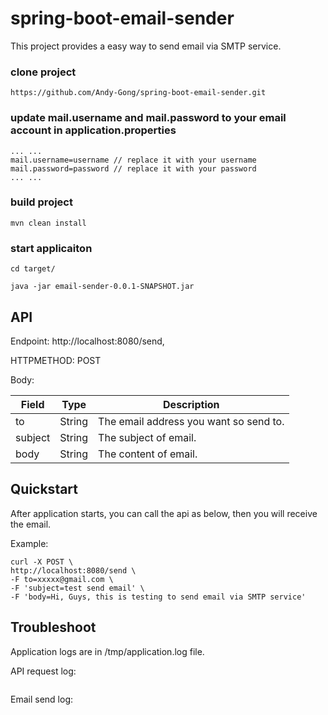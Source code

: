 # spring-boot-email-sender
This project provides a easy way to send email via SMTP service.

### clone project
```
https://github.com/Andy-Gong/spring-boot-email-sender.git
```
### update mail.username and mail.password to your email account in application.properties
   ```
   ... ...
   mail.username=username // replace it with your username
   mail.password=password // replace it with your password
   ... ...
   ```
### build project
```
mvn clean install
```
### start applicaiton
```
cd target/

java -jar email-sender-0.0.1-SNAPSHOT.jar
```
## API
Endpoint: http://localhost:8080/send, 

HTTPMETHOD: POST

Body:

| Field     | Type    | Description |
| --------|---------|-------|
| to  | String   | The email address you want so send to.  |
| subject | String | The subject of email.   |
| body | String | The content of email.   |

## Quickstart
After application starts, you can call the api as below, then you will receive the email.

Example:
   ```
   curl -X POST \
  http://localhost:8080/send \
  -F to=xxxxx@gmail.com \
  -F 'subject=test send email' \
  -F 'body=Hi, Guys, this is testing to send email via SMTP service'
   ```
## Troubleshoot
Application logs are in /tmp/application.log file.

API request log:
```2018-06-23 17:41:31 [http-nio-8080-exec-2] INFO  e.s.controller.SendEamilController - Receive email send request: EmailSendRequest: to=xiaochuan.gong@zuora.com; subject=test send email; body=Hi, Guys, this is testing to send email via SMTP service
```
Email send log:
```2018-06-23 17:41:40 [http-nio-8080-exec-2] INFO  email.sender.mail.EmailService - ->>>> Send email successfully, and mail message is SimpleMailMessage: from=null; replyTo=null; to=xiaochuan.gong@zuora.com; cc=; bcc=; sentDate=null; subject=test send email; text=Hi, Guys, this is testing to send email via SMTP service
```
